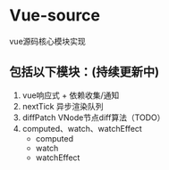 # Vue-source
vue源码核心模块实现

## 包括以下模块：(持续更新中)
1. vue响应式 + 依赖收集/通知
2. nextTick 异步渲染队列
3. diffPatch VNode节点diff算法（TODO）
4. computed、watch、watchEffect
   - computed
   - watch
   - watchEffect